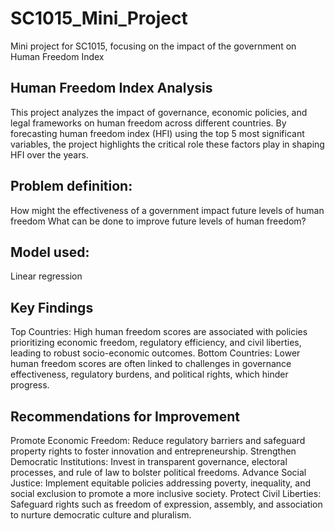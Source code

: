 # SC1015_Mini_Project
Mini project for SC1015, focusing on the impact of the government on Human Freedom Index


## Human Freedom Index Analysis
This project analyzes the impact of governance, economic policies, and legal frameworks on human freedom across different countries. By forecasting human freedom index (HFI) using the top 5 most significant variables, the project highlights the critical role these factors play in shaping HFI over the years.

## Problem definition:
How might the effectiveness of a government impact future levels of human freedom
What can be done to improve future levels of human freedom?

## Model used:
Linear regression

## Key Findings
Top Countries: High human freedom scores are associated with policies prioritizing economic freedom, regulatory efficiency, and civil liberties, leading to robust socio-economic outcomes.
Bottom Countries: Lower human freedom scores are often linked to challenges in governance effectiveness, regulatory burdens, and political rights, which hinder progress.

## Recommendations for Improvement
Promote Economic Freedom: Reduce regulatory barriers and safeguard property rights to foster innovation and entrepreneurship.
Strengthen Democratic Institutions: Invest in transparent governance, electoral processes, and rule of law to bolster political freedoms.
Advance Social Justice: Implement equitable policies addressing poverty, inequality, and social exclusion to promote a more inclusive society.
Protect Civil Liberties: Safeguard rights such as freedom of expression, assembly, and association to nurture democratic culture and pluralism.
